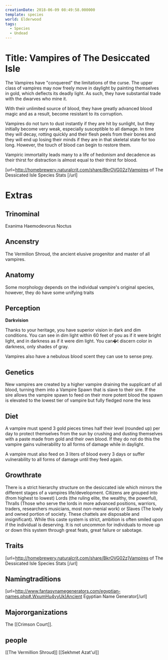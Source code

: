 ```yaml
---
creationDate: 2018-06-09 08:49:58.000000
template: species
world: Elderwood
tags:
  - Species
  - Undead
---
```



# Title: Vampires of The Desiccated Isle

The Vampires have "conquered" the limitations of the curse. The upper class of vampires may now freely move in daylight by painting themselves in gold, which deflects its deadly light. As such, they have substantial trade with the dwarves who mine it. 

With their unlimited source of blood, they have greatly advanced blood magic and as a result, become resistant to its corruption.

Vampires do not turn to dust instantly if they are hit by sunlight, but they initially become very weak, especially susceptible to all damage. In time they will decay, rotting quickly and their flesh peels from their bones and they will end up losing their minds if they are in that skeletal state for too long. However, the touch of blood can begin to restore them.

Vampiric immortality leads many to a life of hedonism and decadence as their thirst for distraction is almost equal to their thirst for blood. 



[url=http://homebrewery.naturalcrit.com/share/BkrOVG02z]Vampires of The Dessicated Isle Species Stats [/url]

# Extras


## Trinominal

Exanima Haemodevorus Noctus

## Ancenstry

The Vermilion Shroud, the ancient elusive progenitor and master of all vampires.

## Anatomy

Some morphology depends on the individual vampire's original species, however, they do have some unifying traits

## Perception

**Darkvision**

Thanks to your heritage, you have superior vision in dark and dim conditions. You can see in dim light within 60 feet of you as if it were bright light, and in darkness as if it were dim light. You can�t discern color in darkness, only shades of gray.

Vampires also have a nebulous blood scent they can use to sense prey.

## Genetics

New vampires are created by a higher vampire draining the supplicant of all blood, turning them into a Vampire Spawn that is slave to their sire. If the sire allows the vampire spawn to feed on their more potent blood the spawn is elevated to the lowest tier of vampire but fully fledged none the less

## Diet

A vampire must spend 3 gold pieces times half their level (rounded up) per day to protect themselves from the sun by crushing and dusting themselves with a paste made from gold and their own blood. If they do not do this the vampire gains vulnerability to all forms of damage while in daylight.

A vampire must also feed on 3 liters of blood every 3 days or suffer vulnerability to all forms of damage until they feed again.

## Growthrate

There is a strict hierarchy structure on the desiccated isle which mirrors the different stages of a vampires life/development. Citizens are grouped into (from highest to lowest) Lords (the ruling elite, the wealthy, the powerful), Thralls (Those who serve the lords in more advanced positions, warriors, traders, researchers musicians, most non-menial work) or Slaves (The lowly and owned portion of society. These chattels are disposable and insignificant). While this caste system is strict, ambition is often smiled upon if the individual is deserving. It is not uncommon for individuals to move up or down this system through great feats, great failure or sabotage.

## Traits

[url=http://homebrewery.naturalcrit.com/share/BkrOVG02z]Vampires of The Dessicated Isle Species Stats [/url]

## Namingtraditions

[url=http://www.fantasynamegenerators.com/egyptian-names.php#.WxumHu4vyUk]Ancient Egyptian Name Generator[/url]

## Majororganizations

The [[Crimson Court]].

## people

[[The Vermillion Shroud]]
[[Sekhmet Azat'ul]]


